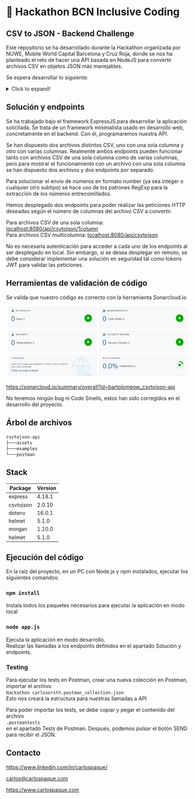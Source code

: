 # 🌟 Hackathon BCN Inclusive Coding
## CSV to JSON - Backend Challenge

Este repositorio se ha desarrollado durante la Hackathon organizada por NUWE, Mobile World Capital Barcelona y Cruz Roja, donde se nos ha planteado el reto de hacer una API basada en NodeJS para convertir archivos CSV en objetos JSON más manejables.

Se espera desarrollar lo siguiente:

<details>

<summary>Click to expand!</summary>

Hay veces que los datos no siempre nos llegan como queremos. Cuando los usuarios suben datos no suelen hacerlo en json ni formatos fácilmente trabajables desde el código. Es por eso que este reto se basa en eso: crear una función que convierta un archivo CSV y devuelva un json con los datos.

Se pueden utilizar paquetes y librerías. No es necesario crear un nuevo archivo json, solo devolverlo a través de una llamada a la API.

Stack propuesto: NodeJS

</details>

## Solución y endpoints

Se ha trabajado bajo el framework ExpressJS para desarrollar la aplicación solicitada. Se trata de un framework minimalista usado en desarrollo web, concretamente en el backend. Con él, programaremos nuestra API.

Se han dispuesto dos archivos distintos CSV, uno con una sola columna y otro con varias columnas. Realmente ambos endpoints pueden funcionar tanto con archivos CSV de una sola columna como de varias columnas, pero para mostrar el funcionamiento con un archivo con una sola columna se han dispuesto dos archivos y dos endpoints por separado.

Para solucionar el envío de números en formato number (ya sea integer o cualquier otro subtipo) se hace uso de los patrones RegExp para la extracción de los números entrecomillados.

Hemos desplegado dos endpoints para poder realizar las peticiones HTTP deseadas según el número de columnas del archivo CSV a convertir.

Para archivos CSV de una sola columna:
[localhost:8080/api/csvtojson/1column](http://localhost:8080/api/csvtojson/1column)\
Para archivos CSV multicolumna: [localhost:8080/api/csvtojson](http://localhost:8080/api/csvtojson)


No es necesaria autenticación para acceder a cada uno de los endpoints al ser desplegado en local. Sin embargo, si se desea desplegar en remoto, se debe considerar implementar una solución en seguridad tal como tokens JWT para validar las peticiones.

## Herramientas de validación de código

Se valida que nuestro código es correcto con la herramienta Sonarcloud.io

![SonarCloud](https://raw.githubusercontent.com/bartolomeow/csvtojson-api/0284e9cc7c3f9a3baf1ddc760cc53c1e7e9f308d/assets/SonarCloud.jpg)

https://sonarcloud.io/summary/overall?id=bartolomeow_csvtojson-api

No tenemos ningún bug ni Code Smells, estos han sido corregidos en el desarrollo del proyecto.

## Árbol de archivos

```
csvtojson-api
├───assets
├───examples
└───postman
```

## Stack

| Package         | Version |
| --------------- | ------- |
| express         | 4.18.1  |
| csvtojson       | 2.0.10  |
| dotenv          | 16.0.1  |
| helmet          | 5.1.0   |
| morgan          | 1.10.0  |
| helmet          | 5.1.0   |

## Ejecución del código

En la raíz del proyecto, en un PC con Node.js y npm instalados, ejecutar los siguientes comandos:

### `npm install`

Instala todos los paquetes necesarios para ejecutar la aplicación en modo local

### `node app.js`

Ejecuta la aplicación en modo desarrollo.\
Realizar las llamadas a los endpoints definidos en el apartado Solución y endpoints.

### Testing

Para ejecutar los tests en Postman, crear una nueva colección en Postman, importar el archivo \
`Hackathon carlosorsth.postman_collection.json`\
Esto nos creará la estructura para nuestras llamadas a API

Para poder importar los tests, se debe copiar y pegar el contenido del archivo\
`.postmantests`\
en el apartado Tests de Postman.
Después, podemos pulsar el botón SEND para recibir el JSON.

## Contacto

https://www.linkedin.com/in/carlospaque/

carlos@carlospaque.com

https://www.carlospaque.com



